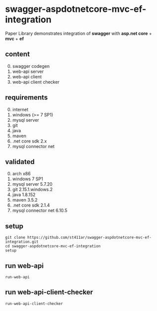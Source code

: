 # swagger-aspdotnetcore-mvc-ef-integration
Paper Library demonstrates integration of **swagger** with **asp.net core** + **mvc** + **ef**
## content
0. swagger codegen
1. web-api server
2. web-api client
3. web-api client checker
## requirements
0. internet
1. windows (>= 7 SP1)
2. mysql server
3. git
4. java
5. maven
6. .net core sdk 2.x
7. mysql connector net
## validated
0. arch x86
1. windows 7 SP1
2. mysql server 5.7.20
3. git 2.15.1.windows.2
4. java 1.8.152
5. maven 3.5.2
6. .net core sdk 2.1.4
7. mysql connector net 6.10.5
## setup
```
git clone https://github.com/st411ar/swagger-aspdotnetcore-mvc-ef-integration.git
cd swagger-aspdotnetcore-mvc-ef-integration
setup
```
## run web-api
`run-web-api`
## run web-api-client-checker
`run-web-api-client-checker`
